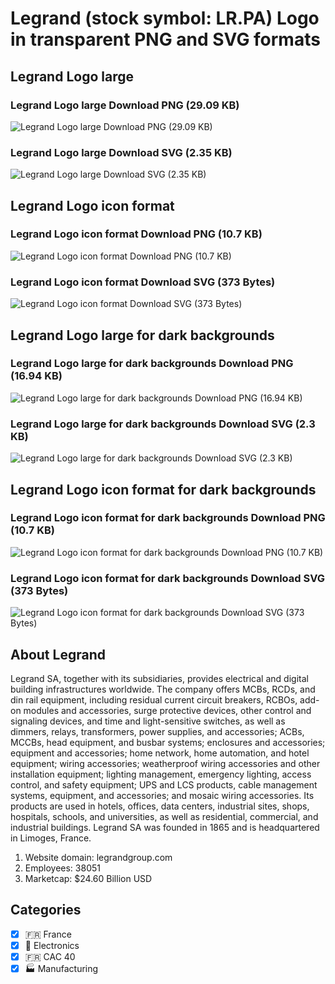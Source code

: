 # Legrand (stock symbol: LR.PA) Logo in transparent PNG and SVG formats

## Legrand Logo large

### Legrand Logo large Download PNG (29.09 KB)

![Legrand Logo large Download PNG (29.09 KB)](/img/orig/LR.PA_BIG-35a15ae9.png)

### Legrand Logo large Download SVG (2.35 KB)

![Legrand Logo large Download SVG (2.35 KB)](/img/orig/LR.PA_BIG-f927affc.svg)

## Legrand Logo icon format

### Legrand Logo icon format Download PNG (10.7 KB)

![Legrand Logo icon format Download PNG (10.7 KB)](/img/orig/LR.PA-5e6c38c9.png)

### Legrand Logo icon format Download SVG (373 Bytes)

![Legrand Logo icon format Download SVG (373 Bytes)](/img/orig/LR.PA-22f0cd0f.svg)

## Legrand Logo large for dark backgrounds

### Legrand Logo large for dark backgrounds Download PNG (16.94 KB)

![Legrand Logo large for dark backgrounds Download PNG (16.94 KB)](/img/orig/LR.PA_BIG.D-d49c52ab.png)

### Legrand Logo large for dark backgrounds Download SVG (2.3 KB)

![Legrand Logo large for dark backgrounds Download SVG (2.3 KB)](/img/orig/LR.PA_BIG.D-6fd176d6.svg)

## Legrand Logo icon format for dark backgrounds

### Legrand Logo icon format for dark backgrounds Download PNG (10.7 KB)

![Legrand Logo icon format for dark backgrounds Download PNG (10.7 KB)](/img/orig/LR.PA.D-c26961e3.png)

### Legrand Logo icon format for dark backgrounds Download SVG (373 Bytes)

![Legrand Logo icon format for dark backgrounds Download SVG (373 Bytes)](/img/orig/LR.PA.D-7f94952b.svg)

## About Legrand

Legrand SA, together with its subsidiaries, provides electrical and digital building infrastructures worldwide. The company offers MCBs, RCDs, and din rail equipment, including residual current circuit breakers, RCBOs, add-on modules and accessories, surge protective devices, other control and signaling devices, and time and light-sensitive switches, as well as dimmers, relays, transformers, power supplies, and accessories; ACBs, MCCBs, head equipment, and busbar systems; enclosures and accessories; equipment and accessories; home network, home automation, and hotel equipment; wiring accessories; weatherproof wiring accessories and other installation equipment; lighting management, emergency lighting, access control, and safety equipment; UPS and LCS products, cable management systems, equipment, and accessories; and mosaic wiring accessories. Its products are used in hotels, offices, data centers, industrial sites, shops, hospitals, schools, and universities, as well as residential, commercial, and industrial buildings. Legrand SA was founded in 1865 and is headquartered in Limoges, France.

1. Website domain: legrandgroup.com
2. Employees: 38051
3. Marketcap: $24.60 Billion USD


## Categories
- [x] 🇫🇷 France
- [x] 🔌 Electronics
- [x] 🇫🇷 CAC 40
- [x] 🏭 Manufacturing

